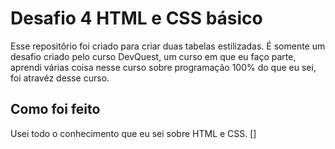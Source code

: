 # Desafio 4 HTML e CSS básico 
Esse repositôrio foi criado para criar duas tabelas estilizadas. É somente um desafio criado pelo curso DevQuest, um curso em que eu faço parte, aprendi várias coisa nesse curso sobre programação 100% do que eu sei, foi atravéz desse curso.

## Como foi feito
Usei todo o conhecimento que eu sei sobre HTML e CSS.
[<img href="gif1.gif">]

